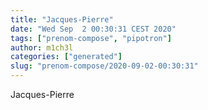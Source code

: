```yaml
---
title: "Jacques-Pierre"
date: "Wed Sep  2 00:30:31 CEST 2020"
tags: ["prenom-compose", "pipotron"]
author: m1ch3l
categories: ["generated"]
slug: "prenom-compose/2020-09-02-00:30:31"
---
```


Jacques-Pierre
